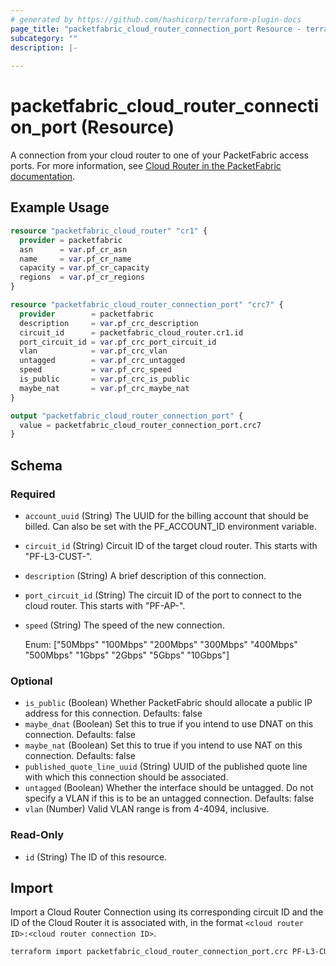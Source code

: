 ```yaml
---
# generated by https://github.com/hashicorp/terraform-plugin-docs
page_title: "packetfabric_cloud_router_connection_port Resource - terraform-provider-packetfabric"
subcategory: ""
description: |-
  
---
```


# packetfabric_cloud_router_connection_port (Resource)

A connection from your cloud router to one of your PacketFabric access ports. For more information, see [Cloud Router in the PacketFabric documentation](https://docs.packetfabric.com/cr/).

## Example Usage

```terraform
resource "packetfabric_cloud_router" "cr1" {
  provider = packetfabric
  asn      = var.pf_cr_asn
  name     = var.pf_cr_name
  capacity = var.pf_cr_capacity
  regions  = var.pf_cr_regions
}

resource "packetfabric_cloud_router_connection_port" "crc7" {
  provider        = packetfabric
  description     = var.pf_crc_description
  circuit_id      = packetfabric_cloud_router.cr1.id
  port_circuit_id = var.pf_crc_port_circuit_id
  vlan            = var.pf_crc_vlan
  untagged        = var.pf_crc_untagged
  speed           = var.pf_crc_speed
  is_public       = var.pf_crc_is_public
  maybe_nat       = var.pf_crc_maybe_nat
}

output "packetfabric_cloud_router_connection_port" {
  value = packetfabric_cloud_router_connection_port.crc7
}
```

<!-- schema generated by tfplugindocs -->
## Schema

### Required

- `account_uuid` (String) The UUID for the billing account that should be billed. Can also be set with the PF_ACCOUNT_ID environment variable.
- `circuit_id` (String) Circuit ID of the target cloud router. This starts with "PF-L3-CUST-".
- `description` (String) A brief description of this connection.
- `port_circuit_id` (String) The circuit ID of the port to connect to the cloud router. This starts with "PF-AP-".
- `speed` (String) The speed of the new connection.

	Enum: ["50Mbps" "100Mbps" "200Mbps" "300Mbps" "400Mbps" "500Mbps" "1Gbps" "2Gbps" "5Gbps" "10Gbps"]

### Optional

- `is_public` (Boolean) Whether PacketFabric should allocate a public IP address for this connection. Defaults: false
- `maybe_dnat` (Boolean) Set this to true if you intend to use DNAT on this connection. Defaults: false
- `maybe_nat` (Boolean) Set this to true if you intend to use NAT on this connection. Defaults: false
- `published_quote_line_uuid` (String) UUID of the published quote line with which this connection should be associated.
- `untagged` (Boolean) Whether the interface should be untagged. Do not specify a VLAN if this is to be an untagged connection. Defaults: false
- `vlan` (Number) Valid VLAN range is from 4-4094, inclusive.

### Read-Only

- `id` (String) The ID of this resource.



## Import

Import a Cloud Router Connection using its corresponding circuit ID and the ID of the Cloud Router it is associated with, in the format `<cloud router ID>:<cloud router connection ID>`.

```bash
terraform import packetfabric_cloud_router_connection_port.crc PF-L3-CUST-1700239:PF-L3-CON-2980512
```